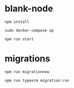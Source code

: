 # blank-node

`npm install`

`sudo docker-compose up`

`npm run start`

# migrations

`npm run migrationnew`

`npm run typeorm migration:run`




